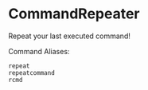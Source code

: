 CommandRepeater
===============

Repeat your last executed command!


Command Aliases:
```
repeat
repeatcommand
rcmd
```